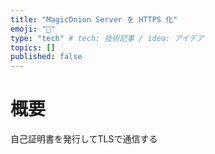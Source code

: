 ```yaml
---
title: "MagicOnion Server を HTTPS 化"
emoji: "🙌"
type: "tech" # tech: 技術記事 / idea: アイデア
topics: []
published: false
---
```

# 概要
自己証明書を発行してTLSで通信する


